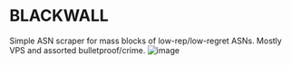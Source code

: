 # BLACKWALL
Simple ASN scraper for mass blocks of low-rep/low-regret ASNs.  Mostly VPS and assorted bulletproof/crime.
![image](https://github.com/user-attachments/assets/cc7fcd59-be40-4c5f-b291-9814604261e1)

